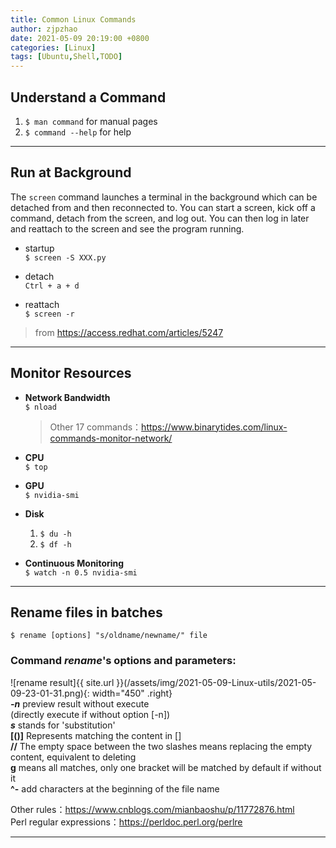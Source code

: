 ```yaml
---
title: Common Linux Commands
author: zjpzhao
date: 2021-05-09 20:19:00 +0800
categories: [Linux]
tags: [Ubuntu,Shell,TODO]
---
```


## Understand a Command
1. `$ man command` for manual pages
2. `$ command --help` for help

---

## Run at Background
The `screen` command launches a terminal in the background which can be detached from and then reconnected to. You can start a screen, kick off a command, detach from the screen, and log out. You can then log in later and reattach to the screen and see the program running.

- startup  
    `$ screen -S XXX.py`
- detach  
    `Ctrl + a + d`

- reattach  
    `$ screen -r`

>from <https://access.redhat.com/articles/5247>

---


## Monitor Resources  
- **Network Bandwidth**  
    `$ nload`
    > Other 17 commands：<https://www.binarytides.com/linux-commands-monitor-network/>

- **CPU**  
    `$ top`

- **GPU**  
    `$ nvidia-smi`

- **Disk**  
  1. `$ du -h`
  2. `$ df -h`

- **Continuous Monitoring**  
    `$ watch -n 0.5 nvidia-smi` 

---

## Rename files in batches
`$ rename [options] "s/oldname/newname/" file`  
### Command ***rename***'s options and parameters:
![rename result]{{ site.url }}(/assets/img/2021-05-09-Linux-utils/2021-05-09-23-01-31.png){: width="450" .right}  
***-n*** preview result without execute  
(directly execute if without option [-n])  
***s*** stands for 'substitution'  
**[()]** Represents matching the content in []  
**//** The empty space between the two slashes means replacing the empty content, equivalent to deleting  
**g** means all matches, only one bracket will be matched by default if without it  
**^-** add characters at the beginning of the file name  

Other rules：<https://www.cnblogs.com/mianbaoshu/p/11772876.html>  
Perl regular expressions：<https://perldoc.perl.org/perlre>


---

